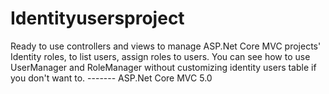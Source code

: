 # Identityusersproject
Ready to use controllers and views to manage ASP.Net Core MVC projects' Identity roles, to list users, assign roles to users. You can see how to use UserManager and RoleManager without customizing identity users table if you don't want to. ------- ASP.Net Core MVC 5.0

